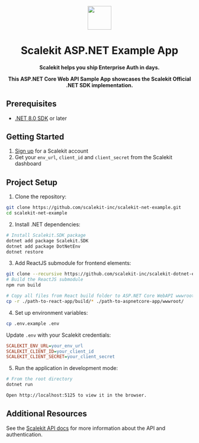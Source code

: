 <p align="center">
  <a href="https://scalekit.com" target="_blank" rel="noopener noreferrer">
    <picture>
      <img src="https://cdn.scalekit.cloud/v1/scalekit-logo-dark.svg" height="64">
    </picture>
  </a>
  <br/>
</p>
<h1 align="center">
  Scalekit ASP.NET Example App
</h1>

<h4 align="center">
Scalekit helps you ship Enterprise Auth in days.

This ASP.NET Core Web API Sample App showcases the Scalekit Official .NET SDK implementation.
</h4>

## Prerequisites

- [.NET 8.0 SDK](https://dotnet.microsoft.com/download/dotnet/8.0) or later

## Getting Started

1. [Sign up](https://scalekit.com) for a Scalekit account
2. Get your `env_url`, `client_id` and `client_secret` from the Scalekit dashboard

## Project Setup

1. Clone the repository:
```sh
git clone https://github.com/scalekit-inc/scalekit-net-example.git
cd scalekit-net-example
```

2. Install .NET dependencies:
```sh
# Install Scalekit.SDK package
dotnet add package Scalekit.SDK
dotnet add package DotNetEnv
dotnet restore
```

3. Add ReactJS submodule for frontend elements:
```sh
git clone --recursive https://github.com/scalekit-inc/scalekit-dotnet-example.git
# Build the ReactJS submodule
npm run build

# Copy all files from React build folder to ASP.NET Core WebAPI wwwroot folder
cp -r ./path-to-react-app/build/* ./path-to-aspnetcore-app/wwwroot/
```

4. Set up environment variables:
```sh
cp .env.example .env
```

Update `.env` with your Scalekit credentials:
```ini
SCALEKIT_ENV_URL=your_env_url
SCALEKIT_CLIENT_ID=your_client_id
SCALEKIT_CLIENT_SECRET=your_client_secret
```

5. Run the application in development mode:

```sh
# From the root directory
dotnet run

Open http://localhost:5125 to view it in the browser.
```

## Additional Resources
See the [Scalekit API docs](https://docs.scalekit.com) for more information about the API and authentication.